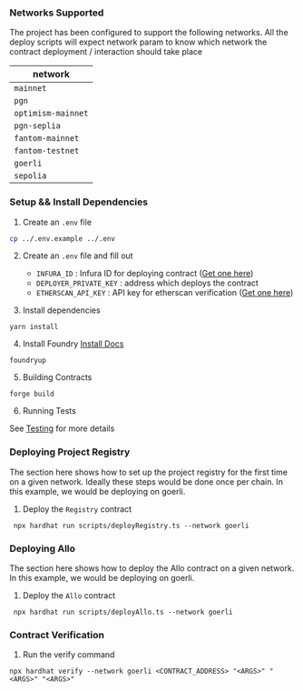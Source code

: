 ### Networks Supported

The project has been configured to support the following networks.
All the deploy scripts will expect network param to know which network the contract deployment / interaction should take place

| network            |
|--------------------|
| `mainnet`           |
| `pgn`          |
| `optimism-mainnet` |
| `pgn-seplia`   |
| `fantom-mainnet`   |
| `fantom-testnet`   |
| `goerli`          |
| `sepolia`          |

### Setup && Install Dependencies

1. Create an `.env` file
```sh
cp ../.env.example ../.env
```

2. Create an `.env` file and fill out
    - `INFURA_ID`               : Infura ID for deploying contract ([Get one here](https://app.infura.io/dashboard))
    - `DEPLOYER_PRIVATE_KEY`    : address which deploys the contract
    - `ETHERSCAN_API_KEY`       : API key for etherscan verification ([Get one here](https://etherscan.io/myapikey))

3. Install dependencies
```shell
yarn install
```

4. Install Foundry [Install Docs](https://book.getfoundry.sh/getting-started/installation)
```shell
foundryup
```

5. Building Contracts
```shell
forge build
```

6. Running Tests

See [Testing](./TESTING.md) for more details


### Deploying Project Registry

The section here shows how to set up the project registry for the first time on a given network. Ideally these steps would be done once per chain. In this example, we would be deploying on goerli.

1. Deploy the `Registry` contract
```shell
 npx hardhat run scripts/deployRegistry.ts --network goerli  
```

### Deploying Allo

The section here shows how to deploy the Allo contract on a given network. In this example, we would be deploying on goerli.

1. Deploy the `Allo` contract
```shell
 npx hardhat run scripts/deployAllo.ts --network goerli  
```

### Contract Verification

1. Run the verify command
```shell
npx hardhat verify --network goerli <CONTRACT_ADDRESS> "<ARGS>" "<ARGS>" "<ARGS>"
```